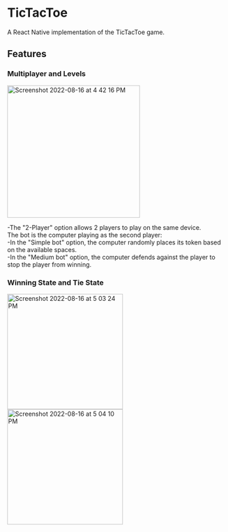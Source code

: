 # TicTacToe
A React Native implementation of the TicTacToe game. 

## Features

### Multiplayer and Levels
  
<img width="304" alt="Screenshot 2022-08-16 at 4 42 16 PM" src="https://user-images.githubusercontent.com/63542508/184866851-89d8f0ed-dcec-4aff-9f96-d6dda84999f9.png">

  -The "2-Player" option allows 2 players to play on the same device.  
The bot is the computer playing as the second player:  
  -In the "Simple bot" option, the computer randomly places its token based on the available spaces.   
  -In the "Medium bot" option, the computer defends against the player to stop the player from winning.   

### Winning State and Tie State 

<img width="265" alt="Screenshot 2022-08-16 at 5 03 24 PM" src="https://user-images.githubusercontent.com/63542508/184869721-b5278abc-55f4-4747-891e-bf65e1471521.png"> <img width="265" alt="Screenshot 2022-08-16 at 5 04 10 PM" src="https://user-images.githubusercontent.com/63542508/184869863-99cf3df6-e0ae-448d-aeed-9d027bab444e.png">
